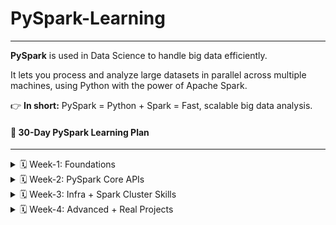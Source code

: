 # PySpark-Learning

---

**PySpark** is used in Data Science to handle big data efficiently.

It lets you process and analyze large datasets in parallel across multiple machines, using Python with the power of Apache Spark.

👉 **In short:** PySpark = Python + Spark = Fast, scalable big data analysis.

#### 🚀 30-Day PySpark Learning Plan
---


<details>
  <summary>🗓️ Week-1: Foundations </summary>

  **🎯 Goal:** Build Python & SQL skills, get PySpark running locally.
  - **[📘 Day 00:](daywise/Day00.md)** Generic 
  - **[📘 Day 01:](daywise/Day01.md)** Python Basics
  - **[📘 Day 02:](daywise/Day02.md)** Python Basics (Functions, File handling)
  - **[📘 Day 03:](daywise/Day03.md)** Learn Pandas (DataFrames, Filtering)
  - **[📘 Day 04:](daywise/Day04.md)** Learn Pandas (Grouping, Joins/Merge)
  - **[📘 Day 05:](daywise/Day05.md)** Brush up SQL (SELECT, WHERE, GROUP BY, JOIN)
  - **[📘 Day 06:](daywise/Day06.md)** Introduction to PySpark
  - **[📘 Day 07:](daywise/Day07.md)** Installing PySpark & Run Script

</details>

<details>
<summary>🗓️ Week-2: PySpark Core APIs</summary>

**🎯 Goal:** Master DataFrames & Spark SQL.

  - **[📘 Day 08:](daywise/Day08.md)** Understanding Basics RDDs, Transformations & Actions 
  - **[📘 Day 09:](daywise/Day09.md)** Work with DataFrames (select, filter, withColumn)
  - **[📘 Day 10:](daywise/Day10.md)** Practice joins & aggregations on DataFrames
  - **[📘 Day 11:](daywise/Day11.md)** Use Spark SQL
  - **[📘 Day 12:](daywise/Day12.md)** SQL Practise Exercise
  - **[📘 Day 13:](daywise/Day13.md)** DataFrame API Exercises
  - **[📘 Day 14:](daywise/Day14.md)** Spark SQL Exercises
</details>

<details>
<summary>🗓️ Week-3: Infra + Spark Cluster Skills</summary>

**🎯 Goal:** Go beyond single-node, use infra knowledge.

- **[📘 Day 15:](daywise/Day15.md)** Spark execution model (Driver, Cluster manager, Executor)
- **[📘 Day 16:](daywise/Day16.md)** Spark Persistence: Cache & Checkpointing
- **[📘 Day 17:](daywise/Day17.md)** Spark Shuffles
- **[📘 Day 18:](daywise/Day18.md)** Run Spark on YARN / standalone cluster
- **[📘 Day 19:](daywise/Day19.md)** Resource Management & Job Scheduling 
- **[📘 Day 20:](daywise/Day20.md)** Joins & Partitioning Strategies 
- **[📘 Day 21:](daywise/Day21.md)** Actions, Transformations & Lazy Evaluation (Deep Dive)
</details>


<details>
<summary>🗓️ Week-4: Advanced + Real Projects</summary>

**🎯 Goal:** Solve real-world problems.

- **[📘 Day 22:](daywise/Day22.md)** Work with File Formats (CSV, JSON, Parquet, ORC)
- **[📘 Day 23:](daywise/Day23.md)** Log Analysis Project
- **[📘 Day 24:](daywise/Day24.md)** Window Functions & Analytics in PySpark
- **[📘 Day 25:](daywise/Day25.md)** Real-World ETL Project using PySpark
- **[📘 Day 26:](daywise/Day26.md)** Incremental ETL & Data Refresh (Append / Merge Pipelines) 
- **[📘 Day 27:](daywise/Day27.md)** Streaming Basics, Streaming with Kafka
- **[📘 Day 28:](daywise/Day28.md)** Change Data Capture (CDC) Pipelines 
- **[📘 Day 29:](daywise/Day29.md)** Streaming CDC with Kafka
- **[📘 Day 30:](daywise/Day30.md)**  End-to-End ETL Project (Batch + Incremental + Streaming)
</details>
